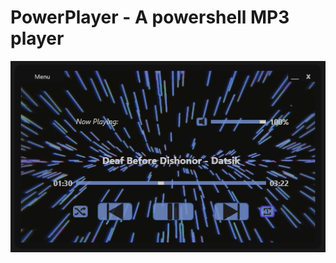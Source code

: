 # PowerPlayer - A powershell MP3 player

<p align="center">
  <img src="https://github.com/illsk1lls/PowerPlayer/blob/main/.readme/player-screenshot.png?raw=true">
</p>
